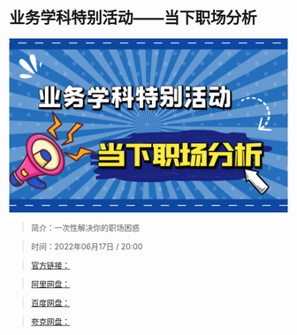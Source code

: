 # 业务学科特别活动——当下职场分析

![img](../../assets/eed06e7df50644aebbcad43276552238.png)

> 简介：一次性解决你的职场困惑

> 时间：2022年06月17日 / 20:00

> [官方链接：]()

> [阿里网盘：]()

> [百度网盘：]()

> [夸克网盘：]()
